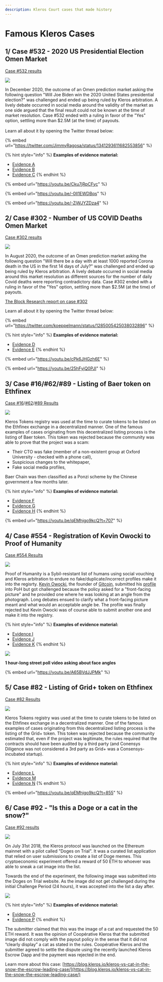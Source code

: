 ```yaml
---
description: Kleros Court cases that made history
---
```


# Famous Kleros Cases

## 1/ Case #532 - 2020 US Presidential Election Omen Market

[Case #532 results](https://klerosboard.com/1/cases/532)

![](<../../.gitbook/assets/image (72).png>)

In December 2020, the outcome of an Omen prediction market asking the following question "Will Joe Biden win the 2020 United States presidential election?" was challenged and ended up being ruled by Kleros arbitration. A lively debate occurred in social media around the validity of the market as one side argued that the final result could not be known at the time of market resolution. Case #532 ended with a ruling in favor of the "Yes" option, settling more than $2.5M (at the time) of payouts.\
\
Learn all about it by opening the Twitter thread below:

{% embed url="https://twitter.com/JimmyRagosa/status/1341293611682553856" %}

{% hint style="info" %}
**Examples of evidence material:**

* [Evidence A](https://cdn.kleros.link/ipfs/QmPxshJDife5p9m9upLJER5VumMDqfTqQneSWXXrNCSmYh)
* [Evidence B](https://cdn.kleros.link/ipfs/QmfMGWZDdQpxB4hhHppg18qCt4skhZjEwPBgN16Ek5b5Tm)
* [Evidence C](https://cdn.kleros.link/ipfs/QmUjb7qmcyPqvZkehdS38JJK8mzzic4BpwWhabZf67yhVt)
{% endhint %}

{% embed url="https://youtu.be/Cku7jRpCFyc" %}

{% embed url="https://youtu.be/-0Il1EWDBqs" %}

{% embed url="https://youtu.be/-ZjWJYZDza4" %}

## 2/ Case #302 - Number of US COVID Deaths Omen Market

[Case #302 results](https://klerosboard.com/1/cases/302)

![](<../../.gitbook/assets/image (43).png>)

In August 2020, the outcome of an Omen prediction market asking the following question "Will there be a day with at least 1000 reported Corona death in the US in the first 14 days of July?" was challenged and ended up being ruled by Kleros arbitration. A lively debate occurred in social media around this market resolution as different sources for the number of daily Covid deaths were reporting contradictory data. Case #302 ended with a ruling in favor of the "Yes" option, settling more than $2.5M (at the time) of payouts.

[The Block Research report on case #302](https://www.theblockcrypto.com/research/74440/a-dive-into-omen-kleros-and-blockchain-enabled-court-systems)

Learn all about it by opening the Twitter thread below:

{% embed url="https://twitter.com/koeppelmann/status/1285005425038032896" %}

{% hint style="info" %}
**Examples of evidence material:**

* [Evidence D](http://case302.eth.link)
* [Evidence E](https://cdn.kleros.link/ipfs/QmUk45qhoxF1jPuoHsQDdMnQqk5S81JVFE4aEhm6PgpZGX)
{% endhint %}

{% embed url="https://youtu.be/cPk6JHGzh6E" %}

{% embed url="https://youtu.be/25hFyjQ0PJI" %}

## 3/ Case #16/#62/#89 - Listing of Baer token on Ethfinex

[Case #16](https://klerosboard.com/1/cases/16)/[#62](https://klerosboard.com/1/cases/62)/[#89 Results](https://klerosboard.com/1/cases/89)

![](<../../.gitbook/assets/image (46).png>)

Kleros Tokens registry was used at the time to curate tokens to be listed on the Ethfinex exchange in a decentralized manner. One of the famous examples of cases originating from this decentralized listing process is the listing of Baer token. This token was rejected because the community was able to prove that the project was a scam:

* Their CTO was fake (member of a non-existent group at Oxford University - checked with a phone call),
* Suspicious changes to the whitepaper,
* Fake social media profiles,

Baer Chain was then classified as a Ponzi scheme by the Chinese government a few months later.

{% hint style="info" %}
**Examples of evidence material:**

* [​Evidence F​](https://cdn.kleros.link/ipfs/QmV7cM4hYrx2sdbH4mMUspBz5ACRJZ4wzU8Hrys7jZ7H1r/claim-against-brc-token-elligibility-2.pdf)
* [​Evidence G](https://cdn.kleros.link/ipfs/QmckzrdTb2yb7o5iEJXQxnTjde2a1LAZMBZgUss9GUWeAa/claim-against-brc-token-elligibility.pdf)
* [Evidence H](https://forum.kleros.io/t/kleros-t2cr-weekly-rundown-the-case-of-the-baer-chain-ethfinex-badge-submission/212)
{% endhint %}

{% embed url="https://youtu.be/qEMhjgo9kcQ?t=707" %}

## 4/ Case #554 - Registration of Kevin Owocki to Proof of Humanity

[Case #554 Results](https://klerosboard.com/1/cases/554)

![](<../../.gitbook/assets/image (62).png>)

Proof of Humanity is a Sybil-resistant list of humans using social vouching and Kleros arbitration to endure no fake/duplicate/incorrect profiles make it into the regisrty. [Kevin Owocki](https://twitter.com/owocki?lang=fr), the founder of [Gitcoin](https://gitcoin.co), submitted his [profile ](https://app.proofofhumanity.id/profile/0x00de4b13153673bcae2616b67bf822500d325fc3?network=mainnet)into PoH but got challenged because the policy asked for a "front-facing picture" and he provided one where he was looking at an angle from the photograph. Long debates ensued to clarify what a front-facing picture meant and what would an acceptable angle be. The profile was finally rejected but Kevin Owocki was of course able to submit another one and make it into the registry.

{% hint style="info" %}
**Examples of evidence material:‌**

* [​Evidence I](https://cdn.kleros.link/ipfs/QmUUgeMLZPM3d5b2tnwDG5Z7waDjmveWZVr8AVgo838Quf/evidence.jpg)
* [Evidence J](https://cdn.kleros.link/ipfs/QmPS8yDaeDhEh2EpPJ6r3huYto3DwFEkecUvH17GhSb3UK/Rebuttals-final.pdf)
* [Evidence K](https://cdn.kleros.link/ipfs/QmNjE2ZsL3NdbqyW6Cpgg9hvvhTNdfXeMadUgx1BQ3JvNE/EvidenceSubmissionAppeal2-Final.pdf)
{% endhint %}

![](<../../.gitbook/assets/image (56) (2) (2) (2) (2) (2) (2) (1) (1) (1) (1) (1) (2) (1).png>)

**1 hour-long street poll video asking about face angles**

{% embed url="https://youtu.be/A65BVdJJPMk" %}

## 5/ Case #82 - Listing of Grid+ token on Ethfinex

[Case #82 Results](https://klerosboard.com/1/cases/82)

![](<../../.gitbook/assets/image (55).png>)

Kleros Tokens registry was used at the time to curate tokens to be listed on the Ethfinex exchange in a decentralized manner. One of the famous examples of cases originating from this decentralized listing process is the listing of the Grid+ token. This token was rejected because the community estimated that, even if the project was legitimate, the rules required that the contracts should have been audited by a third party (and Conensys Diligence was not considered a 3rd party as Grid+ was a Consensys-incubated startup).

{% hint style="info" %}
**Examples of evidence material:**

* [​Evidence L](https://cdn.kleros.link/ipfs/QmbvuyXczHVsQxAkEbx3Ec84uTF3ooHQixMAXAScLw3iWj/heliast-gridplus-challenge.pdf)
* [Evidence M](https://cdn.kleros.link/ipfs/QmUke7s1V7pkgSCUV2nBcuwxW2jwt4LHroD2yRcNvxwyn3/gridplus-violating-4.1.pdf)
* [Evidence N](https://cdn.kleros.link/ipfs/Qmb8g71Guw7Dj5kwRDKd6cXLaSVdFRWgg42mCagMmYHjGX/kleros-tcr-gridplus-ethfinex-compliance-badge-challenge-response.pdf)
{% endhint %}

{% embed url="https://youtu.be/qEMhjgo9kcQ?t=855" %}

## 6/ Case #92 - "Is this a Doge or a cat in the snow?"

[Case #92 results](https://klerosboard.com/1/cases/92)

![](<../../.gitbook/assets/image (70).png>)

On July 31st 2018, the Kleros protocol was launched on the Ethereum mainnet with a pilot called "Doges on Trial". It was a curated list application that relied on user submissions to create a list of Doge memes. This cryptoeconomic experiment offered a reward of 50 ETH to whoever was able to sneak a cat image into the list.

Towards the end of the experiment, the following image was submitted into the Doges on Trial website. As the image did not get challenged during the initial Challenge Period (24 hours), it was accepted into the list a day after.

![](<../../.gitbook/assets/image (21) (1) (1) (2).png>)

{% hint style="info" %}
**Examples of evidence material:**

* [​Evidence O](https://cdn.kleros.link/ipfs/QmXNYjTuc9XJ325qMuUjv9YQzjEvXDnU7oevR7ZbkkEMg4/Ricky's%20Case%20for%20Doges%20on%20Trial.pdf)
* [Evidence P](https://cdn.kleros.link/ipfs/Qmf77Cmd5BVzDtosxRfCmHX46qDBNp27tAKYBNkrdFPmxX/Cat%20In%20The%20Snow%20Evidence.pdf)
{% endhint %}

The submitter claimed that this was the image of a cat and requested the 50 ETH reward. It was the opinion of Coopérative Kleros that the submitted image did not comply with the payout policy in the sense that it did not “clearly display” a cat as stated in the rules. Coopérative Kleros and the submitter agreed to settle the dispute using the recently launched Kleros Escrow Dapp and the payment was rejected in the end.

Learn more about this case: [https://blog.kleros.io/kleros-vs-cat-in-the-snow-the-escrow-leading-case/](https://blog.kleros.io/kleros-vs-cat-in-the-snow-the-escrow-leading-case/)
